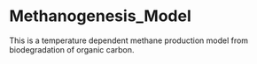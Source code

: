 # Methanogenesis_Model
This is a temperature dependent methane production model from biodegradation of organic carbon. 
